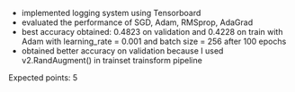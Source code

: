- implemented logging system using Tensorboard
- evaluated the performance of SGD, Adam, RMSprop, AdaGrad
- best accuracy obtained: 0.4823 on validation and 0.4228 on train with Adam with learning_rate = 0.001 and batch size = 256 after 100 epochs
- obtained better accuracy on validation because I used v2.RandAugment() in trainset trainsform pipeline

Expected points: 5